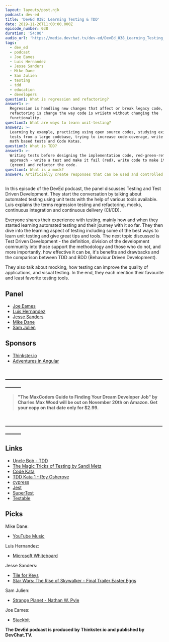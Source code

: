 ```yaml
---
layout: layouts/post.njk
podcast: dev-ed
title: 'DevEd 038: Learning Testing & TDD'
date: 2019-11-26T11:00:00.000Z
episode_number: 038
duration: '54:00'
audio_url: 'https://media.devchat.tv/dev-ed/DevEd_038_Learning_Testing_And_TDD.mp3'
tags:
  - dev_ed
  - podcast
  - Joe Eames
  - Luis Hernandez
  - Jesse Sanders
  - Mike Dane
  - Sam Julien
  - testing
  - tdd
  - education
  - developers
question1: What is regression and refactoring?
answer1: >-
  Regression is handling new changes that affect or break legacy code,
  refactoring is change the way code is wriietn without changing the
  functionality.
question2: What are ways to learn unit-testing?
answer2: >-
  Learning by example, practicing using open source codes, studying existing
  tests from a large codebase, trying to increase code-coverage, write simple
  math based tests and Code Katas.
question3: What is TDD?
answer3: >-
  Writing tests before designing the implementation code, red-green-refactor
  approach - write a test and make it fail (red), write code to make it pass
  (green) and refactor the code.
question4: What is a mock?
answer4: Artificially create responses that can be used and controlled by tests.
---
```

In this episode of the DevEd podcast, the panel discusses Testing and Test Driven Development. They start the conversation by talking about automated testing using unit tests with the help of various tools available. Luis explains the terms regression testing and refactoring, mocks, continuous integration and continuous delivery (CI/CD). 

Everyone shares their experience with testing, mainly how and when they started learning automated testing and their journey with it so far. They then dive into the learning aspect of testing including some of the best ways to learn unit testing and give great tips and tools. The next topic discussed is Test Driven Development - the definition, division of the development community into those support the methodology and those who do not, and more importantly, how effective it can be, it's benefits and drawbacks and the comparison between TDD and BDD (Behaviour Driven Development).

They also talk about mocking, how testing can improve the quality of applications, and visual testing. In the end, they each mention their favourite and least favorite testing tools.

## Panel

* [Joe Eames](https://thinkster.io/)
* [Luis Hernandez](https://lambdaschool.com/about)
* [Jesse Sanders](https://briebug.com/)
* [Mike Dane](https://www.mikedane.com/)
* [Sam Julien](https://twitter.com/samjulien?lang=en)

## Sponsors

* [Thinkster.io](https://thinkster.io/)
* [Adventures in Angular](https://devchat.tv/adv-in-angular/)

## **\_\_\_\_\_\_\_\_\_\_\_\_\_\_\_\_\_\_\_\_\_\_\_\_\_\_\_\_\_\_\_\_\_\_\_\_\_\_\_\_\_\_\_\_\_\_\_\_\_\_\_\_\_\__**



> **"The MaxCoders Guide to Finding Your Dream Developer Job" by Charles Max Wood will be out on November 20th on Amazon.  Get your copy on that date only for $2.99.**

## **\_\_\_\_\_\_\_\_\_\_\_\_\_\_\_\_\_\_\_\_\_\_\_\_\_\_\_\_\_\_\_\_\_\_\_\_\_\_\_\_\_\_\_\_\_\_\_\_\_\_\_\_\_\__**

## Links

* [Uncle Bob - TDD](http://butunclebob.com/ArticleS.UncleBob.TheThreeRulesOfTdd)
* [The Magic Tricks of Testing by Sandi Metz](https://www.youtube.com/watch?v=URSWYvyc42M)
* [Code Kata](http://codekata.com/)
* [TDD Kata 1 - Roy Osherove](https://osherove.com/tdd-kata-1)
* [cypress](https://www.cypress.io/)
* [Jest](https://jestjs.io/)
* [SuperTest](https://www.npmjs.com/package/supertest)
* [Testable](https://www.testable.org/)

## Picks

Mike Dane:

* [YouTube Music](https://music.youtube.com/)

Luis Hernandez:

* [Microsoft Whiteboard](https://www.microsoft.com/en-us/p/microsoft-whiteboard/9mspc6mp8fm4?activetab=pivot:overviewtab)

Jesse Sanders:

* [Tile for Keys](https://www.thetileapp.com/en-eu/)
* [Star Wars: The Rise of Skywalker - Final Trailer Easter Eggs](https://www.youtube.com/watch?v=5lUjF_tw0GA)

Sam Julien:

* [Strange Planet - Nathan W. Pyle](https://www.nathanwpyle.art/strangeplanet)

Joe Eames:

* [Stackbit](https://www.stackbit.com/)

**The DevEd podcast is produced by Thinkster.io and published by DevChat.TV.**
